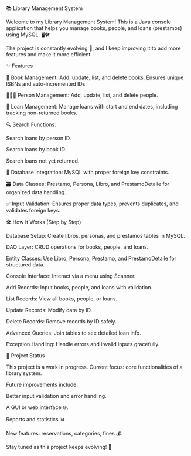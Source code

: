 📚 Library Management System

Welcome to my Library Management System! This is a Java console application that helps you manage books, people, and loans (prestamos) using MySQL. 🖥️🛠️

The project is constantly evolving 🚀, and I keep improving it to add more features and make it more efficient.

✨ Features

📖 Book Management: Add, update, list, and delete books. Ensures unique ISBNs and auto-incremented IDs.

🧑‍🤝‍🧑 Person Management: Add, update, list, and delete people.

📅 Loan Management: Manage loans with start and end dates, including tracking non-returned books.

🔍 Search Functions:

Search loans by person ID.

Search loans by book ID.

Search loans not yet returned.

💾 Database Integration: MySQL with proper foreign key constraints.

🗃️ Data Classes: Prestamo, Persona, Libro, and PrestamoDetalle for organized data handling.

✅ Input Validation: Ensures proper data types, prevents duplicates, and validates foreign keys.

🛠️ How It Works (Step by Step)

Database Setup: Create libros, personas, and prestamos tables in MySQL.

DAO Layer: CRUD operations for books, people, and loans.

Entity Classes: Use Libro, Persona, Prestamo, and PrestamoDetalle for structured data.

Console Interface: Interact via a menu using Scanner.

Add Records: Input books, people, and loans with validation.

List Records: View all books, people, or loans.

Update Records: Modify data by ID.

Delete Records: Remove records by ID safely.

Advanced Queries: Join tables to see detailed loan info.

Exception Handling: Handle errors and invalid inputs gracefully.

🚧 Project Status

This project is a work in progress. Current focus: core functionalities of a library system.

Future improvements include:

Better input validation and error handling.

A GUI or web interface 🌐.

Reports and statistics 📊.

New features: reservations, categories, fines 💰.

Stay tuned as this project keeps evolving! 🌱
